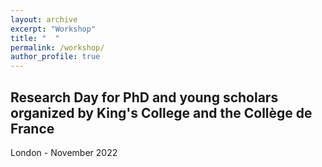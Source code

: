 ```yaml
---
layout: archive
excerpt: "Workshop"
title: "  "
permalink: /workshop/
author_profile: true
---
```


## Research Day for PhD and young scholars organized by King's College and the Collège de France 
London - November 2022
